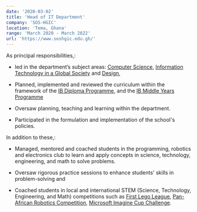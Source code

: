 ```yaml
---
date: '2020-03-02'
title: 'Head of IT Department'
company: 'SOS-HGIC'
location: 'Tema, Ghana'
range: 'March 2020 - March 2022'
url: 'https://www.soshgic.edu.gh/'
---
```


As principal responsibilities,:

- led in the department’s subject areas: [Computer Science](https://www.ibo.org/programmes/diploma-programme/curriculum/sciences/computer-science/), [Information Technology in a Global Society](https://www.ibo.org/programmes/diploma-programme/curriculum/individuals-and-societies/information-technology-in-a-global-society/) and [Design](https://www.ibo.org/programmes/middle-years-programme/curriculum/design/),

- Planned, implemented and reviewed the curriculum within the framework of the [IB Diploma Programme](https://www.ibo.org/programmes/diploma-programme/), and the [IB Middle Years Programme](https://www.ibo.org/programmes/middle-years-programme/)

- Oversaw planning, teaching and learning within the department.

- Participated in the formulation and implementation of the school's policies.

In addition to these,: 

- Managed, mentored and coached students in the programming, robotics and electronics club to learn and apply concepts in science, technology, engineering, and math to solve problems.

- Oversaw rigorous practice sessions to enhance students' skills in problem-solving and 

- Coached students in local and international STEM (Science, Technology, Engineering, and Math) competitions such as [First Lego League](https://www.firstlegoleague.org/), [Pan-African Robotics Competition](https://parcrobotics.org/), [Microsoft Imagine Cup Challenge](https://imaginecup.microsoft.com/en-us/Events).


